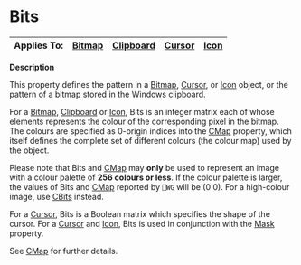 




<h1 class="heading"><span class="name">Bits</span></h1>

| Applies To: | [Bitmap](./bitmap.md) | [Clipboard](./clipboard.md) | [Cursor](./cursor.md) | [Icon](./icon.md) |
| --- | --- | --- | --- | ---  |


**Description**


This property defines the pattern in a [Bitmap](./bitmap.md), [Cursor](./cursor.md), or [Icon](./icon.md) object, or the pattern of a bitmap stored in the Windows clipboard.


For a [Bitmap](./bitmap.md), [Clipboard](./clipboard.md) or [Icon](./icon.md), Bits is an integer matrix each of whose elements represents the colour of the corresponding pixel in the bitmap. The colours are specified as 0-origin indices into the [CMap](CMap.htm) property, which itself defines the complete set of different colours (the colour map) used by the object.


Please note that Bits and [CMap](CMap.htm) may **only** be used to represent an image with a colour palette of **256 colours or less**. If the colour palette is larger, the values of Bits and [CMap](CMap.htm) reported by `⎕WG` will be (0 0). For a high-colour image, use [CBits](CBits.htm) instead.


For a [Cursor](./cursor.md), Bits is a Boolean matrix which specifies the shape of the cursor. For a [Cursor](./cursor.md) and [Icon](./icon.md), Bits is used in conjunction with the [Mask](Mask.htm) property.


See [CMap](CMap.htm) for further details.



